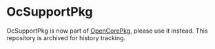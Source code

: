 OcSupportPkg
============

OcSupportPkg is now part of [OpenCorePkg](https://github.com/devicemanager/OpenCorePkg),
please use it instead. This repository is archived for history tracking.
